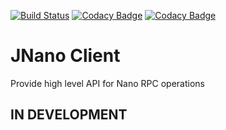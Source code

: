 [![Build Status](https://travis-ci.org/rotilho/jnano-client.svg?branch=master)](https://travis-ci.org/rotilho/jnano-client)
[![Codacy Badge](https://api.codacy.com/project/badge/Grade/aa6e73f5b9964928877ad7aed3a17652)](https://www.codacy.com/app/rotilho/jnano-client?utm_source=github.com&amp;utm_medium=referral&amp;utm_content=rotilho/jnano-client&amp;utm_campaign=Badge_Grade)
[![Codacy Badge](https://api.codacy.com/project/badge/Coverage/aa6e73f5b9964928877ad7aed3a17652)](https://www.codacy.com/app/rotilho/jnano-client?utm_source=github.com&utm_medium=referral&utm_content=rotilho/jnano-client&utm_campaign=Badge_Coverage)

# JNano Client
Provide high level API for Nano RPC operations

## IN DEVELOPMENT
